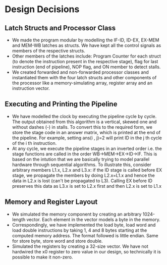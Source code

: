 # Design Decisions

## Latch Structs and Processor Class
- We made the program modular by modelling the IF-ID, ID-EX, EX-MEM and MEM-WB latches as structs. We have kept all the control signals as members of the respective structs.
- Other members of the latches include: Program Counter for each struct (to denote the instruction present in the respective stage), flag for last instruction (end of pipeline), NOP flag, and ON member to detect stalls.
- We created forwarded and non-forwarded processor classes and instantiated them with the four latch structs and other components of the processor like a memory-simulating array, register array and an instruction vector.

## Executing and Printing the Pipeline
- We have modelled the clock by executing the pipeline cycle by cycle. The output obtained from this algorithm is a vertical, skewed one and without dashes (-) in stalls. To convert this to the required form, we store the stage code in an answer matrix, which is printed at the end of the pipeline. For example, setting ans(i , j)=2 will print ID in the j th cycle of the i th instruction.
- At any cycle, we execute the pipeline stages in an inverted order i.e. the stage functions are called in the order WB->MEM->EX->ID->IF. This is based on the intution that we are basically trying to model parallel hardware through sequential algorithms. To illustrate this, consider arbitrary members L1.x, L2.x and L3.x: if the ID stage is called before EX stage, we propagate the members by doing L2.x=L1.x and hence the data in L2.x is lost (can't be propagated to L3). Calling EX before ID preserves this data as L3.x is set to L2.x first and then L2.x is set to L1.x

## Memory and Register Layout
- We simulated the memory component by creating an arbitrary 1024-length vector. Each element in the vector models a byte in the memory.
- Correspondingly, we have implemented the load byte, load word and load double instructions by taking 1, 4 and 8 bytes starting at the computed memory address. The format followed is little endian. Same for store byte, store word and store double.
- Simulated the registers by creating a 32-size vector. We have not hardwired the x0 register to zero value in our design, so technically it is possible to make it non-zero.

